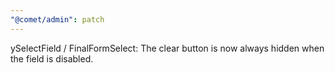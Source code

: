 ```yaml
---
"@comet/admin": patch
---
```


ySelectField / FinalFormSelect: The clear button is now always hidden when the field is disabled.
